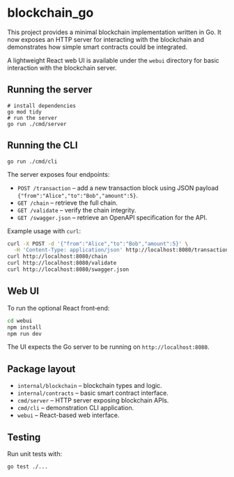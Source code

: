 # blockchain_go

This project provides a minimal blockchain implementation written in Go.
It now exposes an HTTP server for interacting with the blockchain and
demonstrates how simple smart contracts could be integrated.

A lightweight React web UI is available under the `webui` directory for
basic interaction with the blockchain server.

## Running the server

```
# install dependencies
go mod tidy
# run the server
go run ./cmd/server
```

## Running the CLI

```
go run ./cmd/cli
```

The server exposes four endpoints:

- `POST /transaction` – add a new transaction block using JSON payload `{"from":"Alice","to":"Bob","amount":5}`.
- `GET /chain` – retrieve the full chain.
- `GET /validate` – verify the chain integrity.
- `GET /swagger.json` – retrieve an OpenAPI specification for the API.

Example usage with `curl`:

```bash
curl -X POST -d '{"from":"Alice","to":"Bob","amount":5}' \
  -H 'Content-Type: application/json' http://localhost:8080/transaction
curl http://localhost:8080/chain
curl http://localhost:8080/validate
curl http://localhost:8080/swagger.json
```

## Web UI

To run the optional React front‑end:

```bash
cd webui
npm install
npm run dev
```

The UI expects the Go server to be running on `http://localhost:8080`.

## Package layout

- `internal/blockchain` – blockchain types and logic.
- `internal/contracts` – basic smart contract interface.
- `cmd/server` – HTTP server exposing blockchain APIs.
- `cmd/cli` – demonstration CLI application.
- `webui` – React-based web interface.

## Testing

Run unit tests with:

```
go test ./...
```
